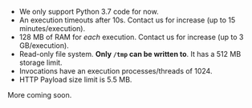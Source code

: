 * We only support Python 3.7 code for now.
* An execution timeouts after 10s. Contact us for increase (up to 15 minutes/execution).
* 128 MB of RAM for *each* execution. Contact us for increase (up to 3 GB/execution).
* Read-only file system. **Only `/tmp` can be written to**. It has a 512 MB storage limit.
* Invocations have an execution processes/threads of 1024.
* HTTP Payload size limit is 5.5 MB.


More coming soon.